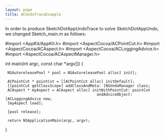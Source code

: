```yaml
---
layout: page
title: ACUndoTraceExample
---
```


In order to produce SketchDotAppUndoTrace to solve SketchDotAppUndo, we changed Sketch_main.m as follows:

    
 #import <AppKit/AppKit.h>
 #import <AspectCocoa/ACPointCut.h>
 #import <AspectCocoa/ACAspect.h>
 #import <AspectCocoa/ACLoggingAdvice.h>
 #import <AspectCocoa/ACAspectManager.h>
 
 int main(int argc, const char *argv[]) {
 
     NSAutoreleasePool * pool = NSAutoreleasePool alloc] init];
 
     ACPointCut * pointCut = [[ACPointCut alloc] initDefault];
     [[pointCut getClassScope] addClassAndMeta: [NSUndoManager class;
     ACAspect * myAspect = ACAspect alloc] initWithPointCut: pointCut 
                                             andAdviceObject: [ACLoggingAdvice new;
     [myAspect load];    
 
     [pool release];
 
     return NSApplicationMain(argc, argv);
 }

